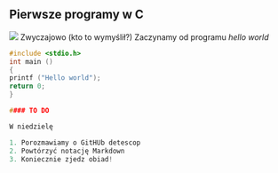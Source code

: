 ## Pierwsze programy w C
![](http://upload.wikimedia.org/wikipedia/commons/c/c6/Dennis_MacAlistair_Ritchie.jpg)
Zwyczajowo (kto to wymyślił?) Zaczynamy od programu
*hello world*
```c
#include <stdio.h>
int main ()
{
printf ("Hello world");
return 0;
}

#### TO DO

W niedzielę

1. Porozmawiamy o GitHUb detescop
2. Powtórzyć notację Markdown
3. Koniecznie zjedz obiad!
